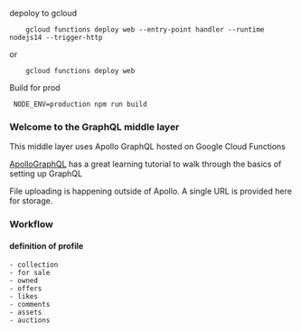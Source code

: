 depoloy to gcloud

```
    gcloud functions deploy web --entry-point handler --runtime nodejs14 --trigger-http
```

or

```
    gcloud functions deploy web
```

Build for prod

```
 NODE_ENV=production npm run build
```

### Welcome to the GraphQL middle layer

This middle layer uses Apollo GraphQL hosted on Google Cloud Functions

[ApolloGraphQL](https://www.apollographql.com/docs/tutorial) has a great learning tutorial to walk through the basics of setting up GraphQL

File uploading is happening outside of Apollo. A single URL is provided here for storage.

### Workflow

#### definition of profile

    - collection
    - for sale
    - owned
    - offers
    - likes
    - comments
    - assets
    - auctions
